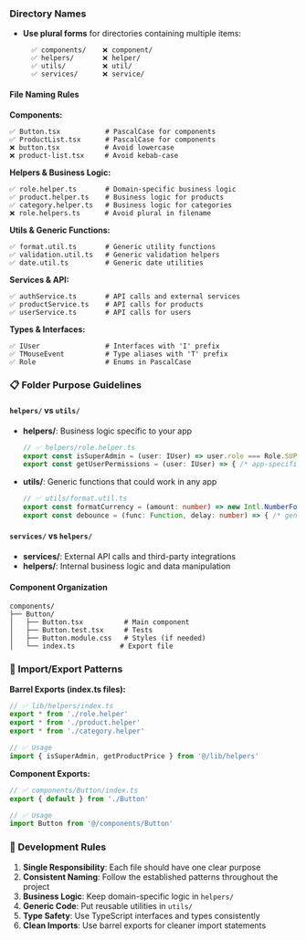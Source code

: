 ### Directory Names
- **Use plural forms** for directories containing multiple items:
  ```
    ✅ components/    ❌ component/
    ✅ helpers/       ❌ helper/
    ✅ utils/         ❌ util/
    ✅ services/      ❌ service/
  ```

#### File Naming Rules

**Components:**
```
✅ Button.tsx           # PascalCase for components
✅ ProductList.tsx      # PascalCase for components
❌ button.tsx           # Avoid lowercase
❌ product-list.tsx     # Avoid kebab-case
```

**Helpers & Business Logic:**
```
✅ role.helper.ts       # Domain-specific business logic
✅ product.helper.ts    # Business logic for products
✅ category.helper.ts   # Business logic for categories
❌ role.helpers.ts      # Avoid plural in filename
```

**Utils & Generic Functions:**
```
✅ format.util.ts       # Generic utility functions
✅ validation.util.ts   # Generic validation helpers
✅ date.util.ts         # Generic date utilities
```

**Services & API:**
```
✅ authService.ts       # API calls and external services
✅ productService.ts    # API calls for products
✅ userService.ts       # API calls for users
```

**Types & Interfaces:**
```
✅ IUser                # Interfaces with 'I' prefix
✅ TMouseEvent          # Type aliases with 'T' prefix
✅ Role                 # Enums in PascalCase
```

### 📋 Folder Purpose Guidelines

#### `helpers/` vs `utils/`
- **helpers/**: Business logic specific to your app
  ```typescript
  // ✅ helpers/role.helper.ts
  export const isSuperAdmin = (user: IUser) => user.role === Role.SUPER_ADMIN
  export const getUserPermissions = (user: IUser) => { /* app-specific logic */ }
  ```

- **utils/**: Generic functions that could work in any app
  ```typescript
  // ✅ utils/format.util.ts
  export const formatCurrency = (amount: number) => new Intl.NumberFormat('en-US')
  export const debounce = (func: Function, delay: number) => { /* generic logic */ }
  ```

#### `services/` vs `helpers/`
- **services/**: External API calls and third-party integrations
- **helpers/**: Internal business logic and data manipulation

#### Component Organization
```
components/
├── Button/
│   ├── Button.tsx          # Main component
│   ├── Button.test.tsx     # Tests
│   ├── Button.module.css   # Styles (if needed)
│   └── index.ts           # Export file
```

### 🎨 Import/Export Patterns

**Barrel Exports (index.ts files):**
```typescript
// ✅ lib/helpers/index.ts
export * from './role.helper'
export * from './product.helper'
export * from './category.helper'

// ✅ Usage
import { isSuperAdmin, getProductPrice } from '@/lib/helpers'
```

**Component Exports:**
```typescript
// ✅ components/Button/index.ts
export { default } from './Button'

// ✅ Usage
import Button from '@/components/Button'
```

### 🔧 Development Rules

1. **Single Responsibility**: Each file should have one clear purpose
2. **Consistent Naming**: Follow the established patterns throughout the project
3. **Business Logic**: Keep domain-specific logic in `helpers/`
4. **Generic Code**: Put reusable utilities in `utils/`
5. **Type Safety**: Use TypeScript interfaces and types consistently
6. **Clean Imports**: Use barrel exports for cleaner import statements

